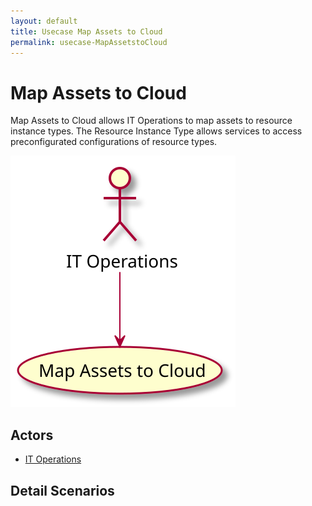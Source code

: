 ```yaml
---
layout: default
title: Usecase Map Assets to Cloud
permalink: usecase-MapAssetstoCloud
---
```


# Map Assets to Cloud

Map Assets to Cloud allows IT Operations to map assets to resource instance types. The Resource Instance Type allows services to access preconfigurated configurations of resource types.

![Activities Diagram](./activities.svg)

## Actors

* [IT Operations](actor-itops)


## Detail Scenarios


  

